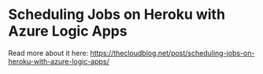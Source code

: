 # Scheduling Jobs on Heroku with Azure Logic Apps

Read more about it here: https://thecloudblog.net/post/scheduling-jobs-on-heroku-with-azure-logic-apps/
